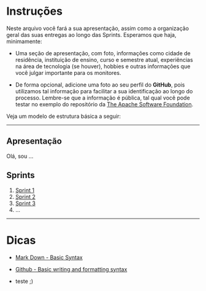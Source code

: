 
# Instruções

Neste arquivo você fará a sua apresentação, assim como a organização geral das suas entregas ao longo das Sprints. Esperamos que haja, minimamente:
 
- Uma seção de apresentação, com foto, informações como cidade de residência, instituição de ensino, curso e semestre atual, experiências na área de tecnologia (se houver), hobbies e outras informações que você julgar importante para os monitores.

- De forma opcional, adicione uma foto ao seu perfil do **GitHub**, pois utilizamos tal informação para facilitar a sua identificação ao longo do processo. Lembre-se que a informação é pública, tal qual você pode testar no exemplo do repositório da [
The Apache Software Foundation](https://github.com/apache.png?size=250).


Veja um modelo de estrutura básica a seguir:

___

## Apresentação

Olá, sou ...

## Sprints 

1. [Sprint 1](Sprint%201/README.md)
2. [Sprint 2](Sprint%202/README.md)
3. [Sprint 3](Sprint%203/README.md)
4. ...

___


# Dicas

- [Mark Down - Basic Syntax](https://www.markdownguide.org/basic-syntax/)
- [Github - Basic writing and formatting syntax](https://docs.github.com/en/get-started/writing-on-github/getting-started-with-writing-and-formatting-on-github/basic-writing-and-formatting-syntax)

- teste ;)
